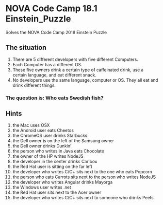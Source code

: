 # NOVA Code Camp 18.1 Einstein_Puzzle
Solves the NOVA Code Camp 2018 Einstein Puzzle

## The situation
1. There are 5 different developers with five different Computers.
2. Each Computer has a different OS.
3. These five owners drink a certain type of caffeinated drink, use a certain language, and eat different snack.
4. No developers use the same language, computer or OS. They all eat and drink different things.

### The question is: Who eats Swedish fish?

## Hints
1. the Mac uses OSX
2. the Android user eats Cheetos
3. the ChromeOS user drinks Starbucks
4. the Dell owner is on the left of the Samsung owner
5. the Dell owner drinks Dunkin’
6. the person who writes in Java eats Chocolate
7. the owner of the HP writes NodeJS
8. the developer in the center drinks Caribou
9. the Red Hat user is sitting on the far left
10. the developer who writes C/C+ sits next to the one who eats Popcorn
11. the person who eats Carrots sits next to the person who writes NodeJS
12. the developer who writes Angular drinks Mayorga
13. the Windows user writes .net
14. the Red Hat user sits next to the Acer owner
15. the developer who writes C/C+ sits next to someone who drinks Peets
